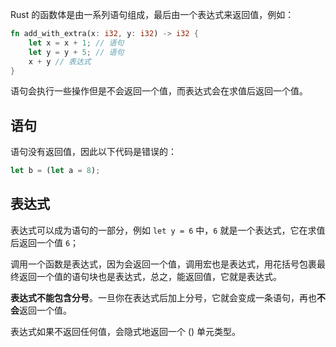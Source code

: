 Rust 的函数体是由一系列语句组成，最后由一个表达式来返回值，例如：

```rust
fn add_with_extra(x: i32, y: i32) -> i32 {
    let x = x + 1; // 语句
    let y = y + 5; // 语句
    x + y // 表达式
}
```

语句会执行一些操作但是不会返回一个值，而表达式会在求值后返回一个值。

## 语句

语句没有返回值，因此以下代码是错误的：

```rust
let b = (let a = 8);
```

## 表达式

表达式可以成为语句的一部分，例如 `let y = 6` 中，`6` 就是一个表达式，它在求值后返回一个值 `6`；

调用一个函数是表达式，因为会返回一个值，调用宏也是表达式，用花括号包裹最终返回一个值的语句块也是表达式，总之，能返回值，它就是表达式。

**表达式不能包含分号**。一旦你在表达式后加上分号，它就会变成一条语句，再也**不会**返回一个值。

表达式如果不返回任何值，会隐式地返回一个 () 单元类型。